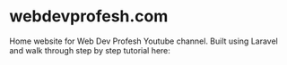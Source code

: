 # webdevprofesh.com
Home website for Web Dev Profesh Youtube channel. Built using Laravel and walk through step by step tutorial here:
